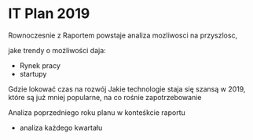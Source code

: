 # IT Plan 2019
Rownoczesnie z Raportem powstaje analiza mozliwosci na przyszlosc,

jake trendy o możliwości daja:

+ Rynek pracy
+ startupy

Gdzie lokować czas na rozwój
Jakie technologie staja się szansą w 2019, które
są już mniej popularne,
na co rośnie zapotrzebowanie


Analiza poprzedniego roku planu w konteśkcie raportu

+ analiza każdego kwartału
